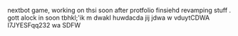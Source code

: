 nextbot game, working on thsi soon after protfolio finsiehd revamping stuff
.
gott alock in soon tbhkl;'ik
m
dwakl
huwdacda
jij
jdwa
w
vduytCDWA
I7JYESFqq232
wa
SDFW
